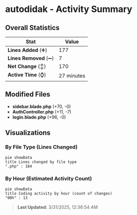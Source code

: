 # autodidak - Activity Summary 

## Overall Statistics

| Stat                   | Value                                                             |
| ---------------------- | ----------------------------------------------------------------- |
| **Lines Added** (➕)   | 177                                          |
| **Lines Removed** (➖) | 7                                        |
| **Net Change** (↕)    | 170                |
| **Active Time** (⌚)   | 27 minutes |


## Modified Files
- **sidebar.blade.php** (+70, -0)
- **AuthController.php** (+11, -7)
- **login.blade.php** (+96, -0)

## Visualizations

### By File Type (Lines Changed)

```mermaid
pie showData
title Lines changed by file type
".php" : 184
```

### By Hour (Estimated Activity Count)

```mermaid
pie showData
title Coding activity by hour (count of changes)
"00h" : 13
```


> **Last Updated:** 3/31/2025, 12:36:54 AM